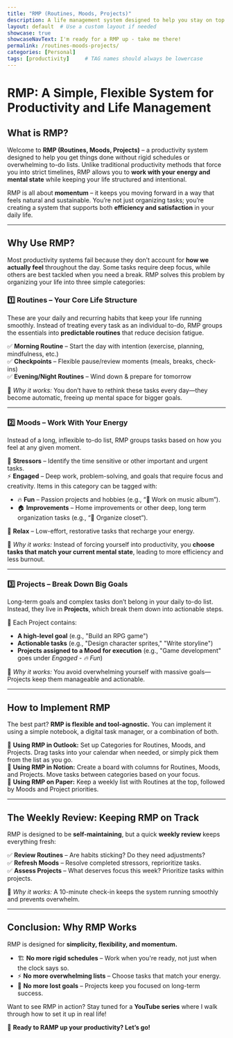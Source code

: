 ```yaml
---
title: "RMP (Routines, Moods, Projects)"
description: A life management system designed to help you stay on top of routine tasks while achieving your higher level life goals.
layout: default  # Use a custom layout if needed
showcase: true
showcaseNavText: I'm ready for a RMP up - take me there!
permalink: /routines-moods-projects/
categories: [Personal]
tags: [productivity]     # TAG names should always be lowercase
---
```


# **RMP: A Simple, Flexible System for Productivity and Life Management**

## **What is RMP?**

Welcome to **RMP (Routines, Moods, Projects)** – a productivity system designed to help you get things done without rigid schedules or overwhelming to-do lists. Unlike traditional productivity methods that force you into strict timelines, RMP allows you to **work with your energy and mental state** while keeping your life structured and intentional.

RMP is all about **momentum** – it keeps you moving forward in a way that feels natural and sustainable. You’re not just organizing tasks; you’re creating a system that supports both **efficiency and satisfaction** in your daily life.

---

## **Why Use RMP?**

Most productivity systems fail because they don’t account for **how we actually feel** throughout the day. Some tasks require deep focus, while others are best tackled when you need a break. RMP solves this problem by organizing your life into three simple categories:

### **1️⃣ Routines – Your Core Life Structure**
These are your daily and recurring habits that keep your life running smoothly. Instead of treating every task as an individual to-do, RMP groups the essentials into **predictable routines** that reduce decision fatigue.

✅ **Morning Routine** – Start the day with intention (exercise, planning, mindfulness, etc.)  
✅ **Checkpoints** – Flexible pause/review moments (meals, breaks, check-ins)  
✅ **Evening/Night Routines** – Wind down & prepare for tomorrow  

📌 *Why it works:* You don’t have to rethink these tasks every day—they become automatic, freeing up mental space for bigger goals.

---

### **2️⃣ Moods – Work With Your Energy**
Instead of a long, inflexible to-do list, RMP groups tasks based on how you feel at any given moment.

🛑 **Stressors** – Identify the time sensitive or other important and urgent tasks.  
⚡ **Engaged** – Deep work, problem-solving, and goals that require focus and creativity. Items in this category can be tagged with:
   - 🔥 **Fun** – Passion projects and hobbies (e.g., “🎸 Work on music album”).  
   - 🏠 **Improvements** – Home improvements or other deep, long term organization tasks (e.g., “🔧 Organize closet”).  
  
🌿 **Relax** – Low-effort, restorative tasks that recharge your energy.  

📌 *Why it works:* Instead of forcing yourself into productivity, you **choose tasks that match your current mental state**, leading to more efficiency and less burnout.

---

### **3️⃣ Projects – Break Down Big Goals**
Long-term goals and complex tasks don’t belong in your daily to-do list. Instead, they live in **Projects**, which break them down into actionable steps.

📂 Each Project contains:
- **A high-level goal** (e.g., "Build an RPG game")
- **Actionable tasks** (e.g., "Design character sprites," "Write storyline")
- **Projects assigned to a Mood for execution** (e.g., "Game development" goes under *Engaged - 🔥 Fun*)

📌 *Why it works:* You avoid overwhelming yourself with massive goals—Projects keep them manageable and actionable.

---

## **How to Implement RMP**

The best part? **RMP is flexible and tool-agnostic.** You can implement it using a simple notebook, a digital task manager, or a combination of both.

🔹 **Using RMP in Outlook:** Set up Categories for Routines, Moods, and Projects. Drag tasks into your calendar when needed, or simply pick them from the list as you go.  
🔹 **Using RMP in Notion:** Create a board with columns for Routines, Moods, and Projects. Move tasks between categories based on your focus.  
🔹 **Using RMP on Paper:** Keep a weekly list with Routines at the top, followed by Moods and Project priorities.

---

## **The Weekly Review: Keeping RMP on Track**

RMP is designed to be **self-maintaining**, but a quick **weekly review** keeps everything fresh:

✅ **Review Routines** – Are habits sticking? Do they need adjustments?  
✅ **Refresh Moods** – Resolve completed stressors, reprioritize tasks.  
✅ **Assess Projects** – What deserves focus this week? Prioritize tasks within projects.

📌 *Why it works:* A 10-minute check-in keeps the system running smoothly and prevents overwhelm.

---

## **Conclusion: Why RMP Works**

RMP is designed for **simplicity, flexibility, and momentum.**

- 🏗 **No more rigid schedules** – Work when you're ready, not just when the clock says so.  
- ⚡ **No more overwhelming lists** – Choose tasks that match your energy.  
- 🎯 **No more lost goals** – Projects keep you focused on long-term success.  

Want to see RMP in action? Stay tuned for a **YouTube series** where I walk through how to set it up in real life!

🚀 **Ready to RAMP up your productivity? Let’s go!**


